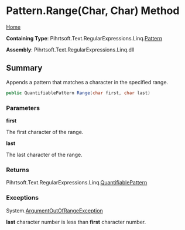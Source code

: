 # Pattern\.Range\(Char, Char\) Method

[Home](../../../../../../README.md)

**Containing Type**: Pihrtsoft\.Text\.RegularExpressions\.Linq\.[Pattern](../README.md)

**Assembly**: Pihrtsoft\.Text\.RegularExpressions\.Linq\.dll

## Summary

Appends a pattern that matches a character in the specified range\.

```csharp
public QuantifiablePattern Range(char first, char last)
```

### Parameters

**first**

The first character of the range\.

**last**

The last character of the range\.

### Returns

Pihrtsoft\.Text\.RegularExpressions\.Linq\.[QuantifiablePattern](../../QuantifiablePattern/README.md)

### Exceptions

System\.[ArgumentOutOfRangeException](https://docs.microsoft.com/en-us/dotnet/api/system.argumentoutofrangeexception)

**last** character number is less than **first** character number\.

